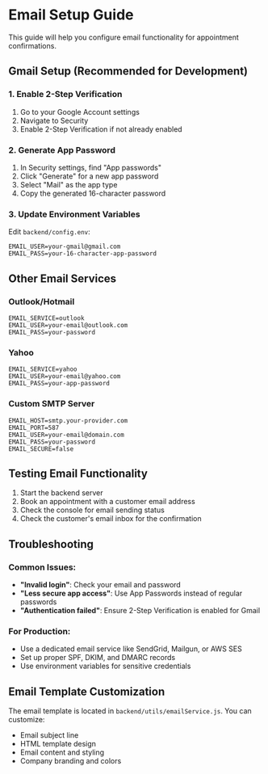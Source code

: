 # Email Setup Guide

This guide will help you configure email functionality for appointment confirmations.

## Gmail Setup (Recommended for Development)

### 1. Enable 2-Step Verification
1. Go to your Google Account settings
2. Navigate to Security
3. Enable 2-Step Verification if not already enabled

### 2. Generate App Password
1. In Security settings, find "App passwords"
2. Click "Generate" for a new app password
3. Select "Mail" as the app type
4. Copy the generated 16-character password

### 3. Update Environment Variables
Edit `backend/config.env`:
```env
EMAIL_USER=your-gmail@gmail.com
EMAIL_PASS=your-16-character-app-password
```

## Other Email Services

### Outlook/Hotmail
```env
EMAIL_SERVICE=outlook
EMAIL_USER=your-email@outlook.com
EMAIL_PASS=your-password
```

### Yahoo
```env
EMAIL_SERVICE=yahoo
EMAIL_USER=your-email@yahoo.com
EMAIL_PASS=your-app-password
```

### Custom SMTP Server
```env
EMAIL_HOST=smtp.your-provider.com
EMAIL_PORT=587
EMAIL_USER=your-email@domain.com
EMAIL_PASS=your-password
EMAIL_SECURE=false
```

## Testing Email Functionality

1. Start the backend server
2. Book an appointment with a customer email address
3. Check the console for email sending status
4. Check the customer's email inbox for the confirmation

## Troubleshooting

### Common Issues:
- **"Invalid login"**: Check your email and password
- **"Less secure app access"**: Use App Passwords instead of regular passwords
- **"Authentication failed"**: Ensure 2-Step Verification is enabled for Gmail

### For Production:
- Use a dedicated email service like SendGrid, Mailgun, or AWS SES
- Set up proper SPF, DKIM, and DMARC records
- Use environment variables for sensitive credentials

## Email Template Customization

The email template is located in `backend/utils/emailService.js`. You can customize:
- Email subject line
- HTML template design
- Email content and styling
- Company branding and colors

